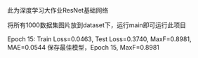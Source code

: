此为深度学习大作业ResNet基础网络

将所有1000数据集图片放到dataset下，运行main即可运行此项目

Epoch 15: Train Loss=0.0463, Test Loss=0.3740, MaxF=0.8981, MAE=0.0544
保存最佳模型，Epoch 15, MaxF=0.8981